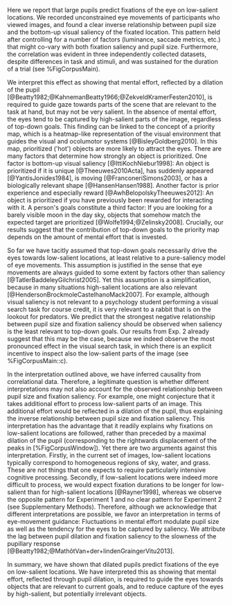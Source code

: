 Here we report that large pupils predict fixations of the eye on low-salient locations. We recorded unconstrained eye movements of participants who viewed images, and found a clear inverse relationship between pupil size and the bottom-up visual saliency of the fixated location. This pattern held after controlling for a number of factors (luminance, saccade metrics, etc.) that might co-vary with both fixation saliency and pupil size. Furthermore, the correlation was evident in three independently collected datasets, despite differences in task and stimuli, and was sustained for the duration of a trial (see %FigCorpusMain).

We interpret this effect as showing that mental effort, reflected by a dilation of the pupil [@Beatty1982;@KahnemanBeatty1966;@ZekveldKramerFesten2010], is required to guide gaze towards parts of the scene that are relevant to the task at hand, but may not be very salient. In the absence of mental effort, the eyes tend to be captured by high-salient parts of the image, regardless of top-down goals. This finding can be linked to the concept of a priority map, which is a heatmap-like representation of the visual environment that guides the visual and ocolumotor systems [@BisleyGoldberg2010]. In this map, prioritized ('hot') objects are more likely to attract the eyes. There are many factors that determine how strongly an object is prioritized. One factor is bottom-up visual saliency [@IttiKochNiebur1998]: An object is prioritized if it is unique [@Theeuwes2010Acta], has suddenly appeared [@YantisJonides1984], is moving [@FranconeriSimons2003], or has a biologically relevant shape [@HansenHansen1988]. Another factor is prior experience and especially reward [@AwhBelopolskyTheeuwes2012]: An object is prioritized if you have previously been rewarded for interacting with it. A person's goals constitute a third factor: If you are looking for a barely visible moon in the day sky, objects that somehow match the expected target are prioritized [@Wolfe1994;@Zelinsky2008]. Crucially, our results suggest that the contribution of top-down goals to the priority map depends on the amount of mental effort that is invested.

So far we have tacitly assumed that top-down goals necessarily drive the eyes towards low-salient locations, at least relative to a pure-saliency model of eye movements. This assumption is justified in the sense that eye movements are always guided to some extent by factors other than saliency [@TatlerBaddeleyGilchrist2005]. Yet this assumption is a simplification, because in many situations high-salient locations are also relevant [@HendersonBrockmoleCastelhanoMack2007]. For example, although visual saliency is not relevant to a psychology student performing a visual search task for course credit, it is very relevant to a rabbit that is on the lookout for predators. We predict that the strongest negative relationship between pupil size and fixation saliency should be observed when saliency is the least relevant to top-down goals. Our results from Exp. 2 already suggest that this may be the case, because we indeed observe the most pronounced effect in the visual search task, in which there is an explicit incentive to inspect also the low-salient parts of the image (see %FigCorpusMain::c).

In the interpretation outlined above, we have inferred causality from correlational data. Therefore, a legitimate question is whether different interpretations may not also account for the observed relationship between pupil size and fixation saliency. For example, one might conjecture that it takes additional effort to process low-salient parts of an image. This additional effort would be reflected in a dilation of the pupil, thus explaining the inverse relationship between pupil size and fixation saliency. This interpretation has the advantage that it readily explains why fixations on low-salient locations are followed, rather than preceded by a maximal dilation of the pupil (corresponding to the rightwards displacement of the peaks in [%FigCorpusWindow]). Yet there are two arguments against this interpretation. Firstly, in the current set of images, low-salient locations typically correspond to homogeneous regions of sky, water, and grass. These are not things that one expects to require particularly intensive cognitive processing. Secondly, if low-salient locations were indeed more difficult to process, we would expect fixation durations to be longer for low-salient than for high-salient locations [@Rayner1998], whereas we observe the opposite pattern for Experiment 1 and no clear pattern for Experiment 2 (see Supplementary Methods). Therefore, although we acknowledge that different interpretations are possible, we favor an interpretation in terms of eye-movement guidance: Fluctuations in mental effort modulate pupil size as well as the tendency for the eyes to be captured by saliency. We attribute the lag between pupil dilation and fixation saliency to the slowness of the pupillary response [@Beatty1982;@MathôtVan+der+lindenGraingerVitu2013].

In summary, we have shown that dilated pupils predict fixations of the eye on low-salient locations. We have interpreted this as showing that mental effort, reflected through pupil dilation, is required to guide the eyes towards objects that are relevant to current goals, and to reduce capture of the eyes by high-salient, but potentially irrelevant objects.

